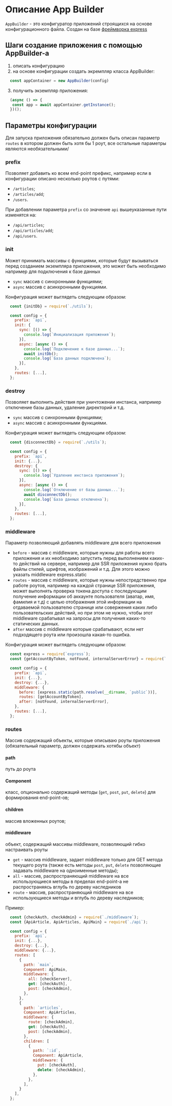 # Описание App Builder
`AppBuilder` - это конфигуратор приложений строящихся на основе конфигурационного файла.
Создан на базе [фреймворка express](https://expressjs.com/)



## Шаги создание приложения с помощью AppBuilder-а
1. описать конфигурацию
2. на основе конфигурации создать экремпляр класса AppBuilder:
  ```js
    const appContainer = new AppBuilder(config)
  ```
   
3. получить экземпляр приложения:
  ```js
    (async () => {
     const app = await appContainer.getInstance();    
    })();
  ```



## Параметры конфигурации
Для запуска приложения обязательно должен быть описан параметр `routes` в котором должен быть хотя бы 1 роут,
все остальные параметры являются необязательными/


### prefix
Позволяет добавить ко всем end-point префикс, например если в конфигурации описано несколько роутов с путями:
- `/articles`;
- `/articles/add`;
- `/users`.

При добавлении параметра `prefix` со значение `api` вышеуказанные пути изменятся на:
- `/api/articles`;
- `/api/articles/add`;
- `/api/users`.


### init
Может принимать массивы с функциями, которые будут вызываться перед созданием экземпляра приложения,
это может быть необходимо например для подключения к базе данных

- `sync` массив с синхронными функциями;
- `async` массив с асинхронными функциями.

Конфигурация может выглядеть следующим образом:
  ```js
    const {initDb} = require(`./utils`);

    const config = {
      prefix: `api`,
      init: {
        sync: [() => {
          console.log(`Инициализация приложения`);
        }],
        async: [async () => {
          console.log(`Подключение к базе данных...`);
          await initDb();
          console.log(`База данных подключена`);
        }],
      },
      routes: [...],
    };
  ```


### destroy
Позволяет выполнить действия при уничтожении инстанса, например отключение базы данных, удаление директорий и т.д.

- `sync` массив с синхронными функциями;
- `async` массив с асинхронными функциями.

Конфигурация может выглядеть следующим образом:
  ```js
    const {disconnectDb} = require(`./utils`);

    const config = {
      prefix: `api`,
      init: {...},
      destroy: {
        sync: [() => {
          console.log(`Удаление инстанса приложения`);
        }],
        async: [async () => {
          console.log(`Отключение от базы данных...`);
          await disconnectDb();
          console.log(`База данных отключена`);
        }],
      },
      routes: [...],
    };
  ```


### middleware
Параметр позволяющий добавлять middleware для всего приложения
- `before` - массив с middleware, которые нужны для работы всего приложения и их необходимо запустить перед выполнением
каких-то действий на сервере, например для SSR приложения нужно брать файлы стилей, шрифтов,
изображений и т.д. Для этого можно указать middleware express.static
- `routes` - массив с middleware, которые нужны непостредственно при работе роутов, например на каждой странице
SSR приложения, может выполнять проверка токена доступа с последующим получение информации об аккаунте
пользователя (аватар, имя, фамилия и т.д) с целью отображения этой информации на отдаваемой пользователю странице или
совержения каких либо пользовательских действий, но при этом не нужно, чтобы этот middleware срабатывал на запросы для
получения каких-то статических данных.
- `after` массив с middleware которые срабатывают, если нет подходящего роута или произошла какая-то ошибка.

Конфигурация может выглядеть следующим образом:
  ```js
    const express = require(`express`);
    const {getAccountByToken, notFound, internalServerError} = require(`./middleware`);

    const config = {
      prefix: `api`,
      init: {...},
      destroy: {...},
      middleware: {
        before: [express.static(path.resolve(__dirname, `public`))],
        routes: [getAccountByToken],
        after: [notFound, internalServerError],
      },
      routes: [...],
    };
  ```


### routes
Массив содержащий объекты, которые описываю роуты приложения (обязательный параметр, должен содержать хотябы объект)

#### path
путь до роута

#### Component
класс, опционально содержащий методы (`get`, `post`, `put`, `delete`) для формирования end-point-ов;

#### children
массив вложенных роутов;

#### middleware
объект, содержащий массивы middleware, позволяющий гибко настраивать роуты
- `get` - массив middleware, задает middleware только для GET метода текущего роута (также есть методы `post`, `put`,
`delete` позволяющие задавать middleware на одноименные методы);
- `all` - массив, распространяющий middleware на все использующиеся методы в пределах end-point-а не распространяясь
вглубь по дереву наследников
- `route` - массив, распространяющий middleware на все использующиеся методы и вглубь по дереву наследников;

Пример:
  ```js
    const {checkAuth, checkAdmin} = require(`./middleware`);
    const {ApiArticle, ApiArticles, ApiMain} = require(`./api`);

    const config = {
      prefix: `api`,
      init: {...},
      destroy: {...},
      middleware: {...},
      routes: [
        {
          path: `main`,
          Component: ApiMain,
          middleware: {
            all: [checkServer],
            get: [checkAuth],
            post: [checkAdmin],
          },
        },
        {
          path: `articles`,
          Component: ApiArticles,
          middleware: {
            route: [checkAdmin],
            get: [checkAuth],
            post: [checkAdmin],
          },
          children: [
            {
              path: `:id`,
              Component: ApiArticle,
              middleware: {
                put: [checkAuth],
                delete: [checkAdmin],
              },
            },
          ],
        }
      ],
    };
  ```

